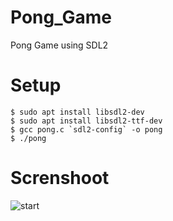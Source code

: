 # Pong_Game
Pong Game using SDL2 
# Setup 
```
$ sudo apt install libsdl2-dev
$ sudo apt install libsdl2-ttf-dev
$ gcc pong.c `sdl2-config` -o pong
$ ./pong
```
# Screnshoot
![start]()
